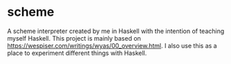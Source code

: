 # scheme

A scheme interpreter created by me in Haskell with the intention of teaching myself Haskell. This project is mainly based on <https://wespiser.com/writings/wyas/00_overview.html>. I also use this as a place to experiment different things with Haskell.
